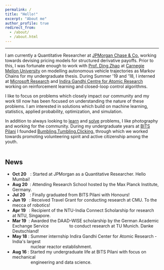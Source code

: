 ```yaml
---
permalink: /
title: "Hello!"
excerpt: "About me"
author_profile: true
redirect_from: 
  - /about/
  - /about.html
---
```




------

I am currently a Quantitative Researcher at [JPMorgan Chase & Co.](https://www.jpmorgan.com/solutions/cib/markets/global-equities) working towards devising pricing models for structured derivative payoffs. Prior to this, I was fortunate enough to work with [Prof. Ding Zhao](http://www.andrew.cmu.edu/user/dingzhao/) at [Carnegie Mellon University](http://www.andrew.cmu.edu/user/dingzhao/) on modelling autonomous vehicle trajectories as Markov Chains for my undergraduate thesis. During Summer '19 and '18, I interned at [Microsoft Research](https://www.microsoft.com/en-us/research/lab/microsoft-research-india/) and [Indira Gandhi Centre for Atomic Research](http://www.igcar.gov.in/) working on reinforcement learning and closed-loop control algorithms.

I like to focus on problems which closely impact our community and my work till now has been focused on understanding the nature of these problems. I am interested in solutions which build on machine learning, statistics, applied probability, optimization, and simulation. 

In addition to always looking to [learn](https://www.feynmanlectures.caltech.edu/) and [solve](/projects) problems, I like photography and working for the community. During my undergraduate years at [BITS Pilani](https://www.bits-pilani.ac.in/) I founded [Bumbling.Tumbling.Clicking.](https://www.bumblingtumblingclicking.in/) through which we worked towards promoting volunteering spirit and active citizenship among the youth.  
<br/>

## News   

* **Oct 20**<span style="display:inline-block; width: 9px;"></span> : Started at JPMorgan as a Quantitative Researcher. Hello Mumbai!
* **Aug 20**&nbsp; : Attending Research School hosted by the Max Planck Institute, Germany.
* **Jul 20**&ensp;&nbsp; : Finally graduated from BITS Pilani with Honours! 
* **Jun 19**&ensp; : Received Travel Grant for conducting research at CMU. To the mecca of robotics!
* **Apr 19**&ensp; : Recipient of the NTU-India Connect Scholarship for research at NTU, Singapore.
* **Mar 19**&nbsp; : Awarded the DAAD-WISE scholarship by the German Academic Exchange Service &emsp;&emsp;&emsp;&emsp;&nbsp; to conduct research at TU Munich. Danke Deutschland!
* **May 18** : Summer internship Indira Gandhi Center for Atomic Research - India's largest <br/> &emsp;&emsp;&emsp;&emsp; nuclear reactor establishment.
* **Aug 16** : Started my undergraduate life at BITS Pilani with focus on mechanical <br/> &emsp;&emsp;&emsp;&emsp; engineering and data science.